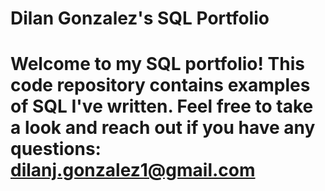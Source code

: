 # Dilan Gonzalez's SQL Portfolio

# Welcome to my SQL portfolio! This code repository contains examples of SQL I've written. Feel free to take a look and reach out if you have any questions: dilanj.gonzalez1@gmail.com
